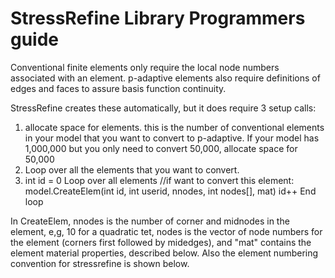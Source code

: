 # StressRefine Library Programmers guide

Conventional finite elements only require the local node numbers associated with an element. p-adaptive elements also require definitions of edges and faces to assure basis function continuity.

StressRefine creates these automatically, but it does require 3 setup calls:

 1. allocate space for elements. this is the number of conventional elements in your model that you want to convert to p-adaptive. If your model has 1,000,000 but you only need to convert 50,000, allocate space for 50,000
 2. Loop over all the elements that you want to convert.
 3. 
	int id = 0
	Loop over all elements
		//if want to convert this element:
		model.CreateElem(int id, int userid, nnodes, int nodes[], mat)
	id++
	End loop
	
	
In CreateElem, nnodes is the number of corner and midnodes in the element, e,g, 10 for a quadratic tet, nodes is the vector of node numbers for the element (corners first followed by midedges), and "mat" contains the element material properties, described below. Also the element numbering convention for stressrefine is shown below.


<!--stackedit_data:
eyJoaXN0b3J5IjpbLTk1NjAxMzQ4MywtNzk4MjE2ODk1XX0=
-->